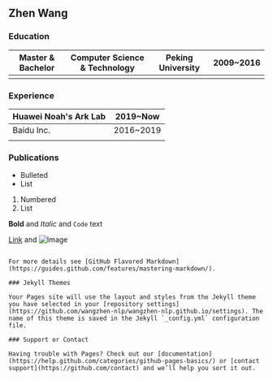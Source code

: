 ## Zhen Wang
### Education
| Master & Bachelor | Computer Science & Technology | Peking University | 2009\~2016 |
| ------------- | ------------- | ------------- | ------------- |
|||||

### Experience

| Huawei Noah's Ark Lab | 2019\~Now |
| ------------- | ------------- |
| Baidu Inc. | 2016\~2019 |
|||

### Publications

- Bulleted
- List

1. Numbered
2. List

**Bold** and _Italic_ and `Code` text

[Link](url) and ![Image](src)
```

For more details see [GitHub Flavored Markdown](https://guides.github.com/features/mastering-markdown/).

### Jekyll Themes

Your Pages site will use the layout and styles from the Jekyll theme you have selected in your [repository settings](https://github.com/wangzhen-nlp/wangzhen-nlp.github.io/settings). The name of this theme is saved in the Jekyll `_config.yml` configuration file.

### Support or Contact

Having trouble with Pages? Check out our [documentation](https://help.github.com/categories/github-pages-basics/) or [contact support](https://github.com/contact) and we’ll help you sort it out.
